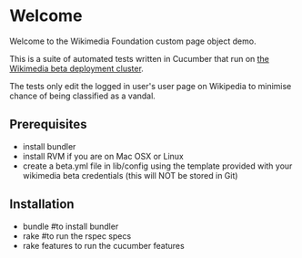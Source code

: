 # Welcome

Welcome to the Wikimedia Foundation custom page object demo.

This is a suite of automated tests written in Cucumber that run on [the Wikimedia beta deployment cluster](http://deployment.wikimedia.beta.wmflabs.org/wiki/Main_Page).

The tests only edit the logged in user's user page on Wikipedia to minimise chance of being classified as a vandal.

## Prerequisites
* install bundler
* install RVM if you are on Mac OSX or Linux
* create a beta.yml file in lib/config using the template provided with your wikimedia beta credentials (this will NOT be stored in Git)

## Installation
* bundle #to install bundler
* rake #to run the rspec specs
* rake features to run the cucumber features